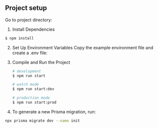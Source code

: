 ## Project setup

Go to project directory:

1. Install Dependencies

```bash
$ npm install
```

2. Set Up Environment Variables
   Copy the example environment file and create a .env file:

3. Compile and Run the Project

   ```bash
   # development
   $ npm run start

   # watch mode
   $ npm run start:dev

   # production mode
   $ npm run start:prod
   ```

4. To generate a new Prisma migration, run:

```bash
npx prisma migrate dev --name init
```

